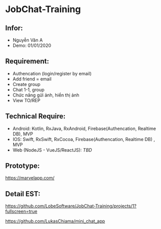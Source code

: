 # JobChat-Training

## Infor:
- Nguyễn Văn A
- Demo: 01/01/2020

## Requirement:
- Authencation (login/register by email)
- Add friend = email
- Create group
- Chat 1-1, group
- Chức năng gửi ảnh, hiển thị ảnh
- View TO/REP

## Technical Require:
- Android: Kotlin, RxJava, RxAndroid, Firebase(Authencation, Realtime DB), MVP
- IOS: Swift, RxSwift, RxCocoa, Firebase(Authencation, Realtime DB) , MVP
- Web (NodeJS - VueJS/ReactJS): *TBD*

## Prototype:
https://marvelapp.com/

## Detail EST:
https://github.com/LobeSoftware/JobChat-Training/projects/1?fullscreen=true

https://github.com/LukasChiama/mini_chat_app
